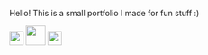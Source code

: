 Hello! This is a small portfolio I made for fun stuff :)

<img height=25 src=https://user-images.githubusercontent.com/66647171/235550634-55bb9fdb-1f60-4db1-8ffc-8e7e13e3f4ec.gif /> <!-- Pikachu -->
<img height=35 src=https://user-images.githubusercontent.com/66647171/235550825-30f4510d-c9a8-4e07-a3fe-9a3a7cccc091.gif /> <!-- Zelda -->
<img height=25 src=https://user-images.githubusercontent.com/66647171/235550972-a365d921-5880-4f1c-bf9d-57a551b4e29c.gif /> <!-- Kirby -->

